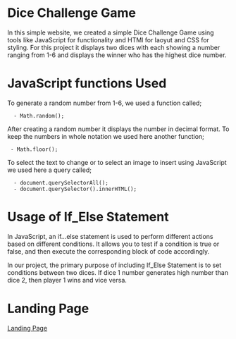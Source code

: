 
# Dice Challenge Game

In this simple website, we created a simple Dice Challenge Game using tools like JavaScript for functionality and HTMl for laoyut and CSS for styling. For this project it displays two dices with each showing a number ranging from 1-6 and displays the winner who has the highest dice number. 

# JavaScript functions Used
  To generate a random number from 1-6, we used a function called;

      - Math.random();
  After creating a random number it displays the number in decimal format. To keep the numbers in whole notation we used here another function;

     - Math.floor();
  To select the text to change or to select an image to insert using JavaScript we used here a query called;

      - document.querySelectorAll();
      - document.querySelector().innerHTML();

  # Usage of If_Else Statement
  In JavaScript, an if...else statement is used to perform different actions based on different conditions. It allows you to test if a condition is true or false, and then execute the corresponding block of code accordingly.

  In our project, the primary purpose of including If_Else Statement is to set conditions between two dices. If dice 1 number generates high number than dice 2, then player 1 wins and vice versa.

  # Landing Page

  [Landing Page]( https://frk786.github.io/Dice-Challenge/)
